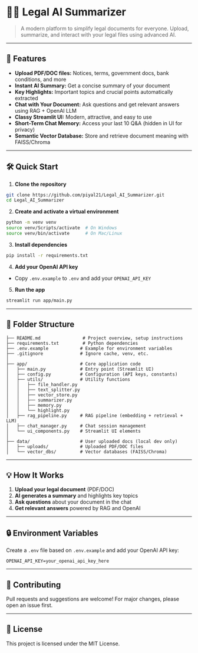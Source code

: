 # 🧑‍⚖️ Legal AI Summarizer

> A modern platform to simplify legal documents for everyone. Upload, summarize, and interact with your legal files using advanced AI.

---

## 🚀 Features

- **Upload PDF/DOC files:** Notices, terms, government docs, bank conditions, and more
- **Instant AI Summary:** Get a concise summary of your document
- **Key Highlights:** Important topics and crucial points automatically extracted
- **Chat with Your Document:** Ask questions and get relevant answers using RAG + OpenAI LLM
- **Classy Streamlit UI:** Modern, attractive, and easy to use
- **Short-Term Chat Memory:** Access your last 10 Q&A (hidden in UI for privacy)
- **Semantic Vector Database:** Store and retrieve document meaning with FAISS/Chroma

---

## 🛠️ Quick Start

1. **Clone the repository**

```bash
git clone https://github.com/piyal21/Legal_AI_Summarizer.git
cd Legal_AI_Summarizer
```

2. **Create and activate a virtual environment**

```bash
python -m venv venv
source venv/Scripts/activate  # On Windows
source venv/bin/activate      # On Mac/Linux
```

3. **Install dependencies**

```bash
pip install -r requirements.txt
```

4. **Add your OpenAI API key**

- Copy `.env.example` to `.env` and add your `OPENAI_API_KEY`

5. **Run the app**

```bash
streamlit run app/main.py
```

---

## 📁 Folder Structure

```text
├── README.md                # Project overview, setup instructions
├── requirements.txt         # Python dependencies
├── .env.example            # Example for environment variables
├── .gitignore              # Ignore cache, venv, etc.
│
├── app/                    # Core application code
│   ├── main.py             # Entry point (Streamlit UI)
│   ├── config.py           # Configuration (API keys, constants)
│   ├── utils/              # Utility functions
│   │   ├── file_handler.py
│   │   ├── text_splitter.py
│   │   ├── vector_store.py
│   │   ├── summarizer.py
│   │   ├── memory.py
│   │   └── highlight.py
│   ├── rag_pipeline.py     # RAG pipeline (embedding + retrieval + LLM)
│   ├── chat_manager.py     # Chat session management
│   └── ui_components.py    # Streamlit UI elements
│
├── data/                   # User uploaded docs (local dev only)
│   ├── uploads/            # Uploaded PDF/DOC files
│   └── vector_dbs/         # Vector databases (FAISS/Chroma)
```

---

## 💡 How It Works

1. **Upload your legal document** (PDF/DOC)
2. **AI generates a summary** and highlights key topics
3. **Ask questions** about your document in the chat
4. **Get relevant answers** powered by RAG and OpenAI

---

## 🔒 Environment Variables

Create a `.env` file based on `.env.example` and add your OpenAI API key:

```
OPENAI_API_KEY=your_openai_api_key_here
```

---

## 🤝 Contributing

Pull requests and suggestions are welcome! For major changes, please open an issue first.

---

## 📄 License

This project is licensed under the MIT License.
